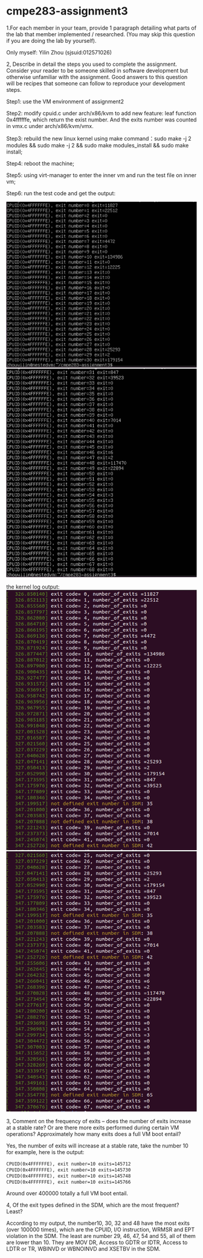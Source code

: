 # cmpe283-assignment3
1.For each member in your team, provide 1 paragraph detailing what parts of the lab that member implemented / researched. (You may skip this question if you are doing the lab by yourself). 

Only myself: Yilin Zhou (sjsuid:012571026)

2, Describe in detail the steps you used to complete the assignment. Consider your reader to be someone skilled in software development but otherwise unfamiliar with the assignment. Good answers to this question will be recipes that someone can follow to reproduce your development steps. 

Step1: use the VM environment of assignment2

Step2: modify cpuid.c under arch/x86/kvm to add new feature: leaf function 0x4ffffffe, which return the exist number. And the exits number was counted in vmx.c under arch/x86/kvm/vmx.


Step3: rebuild the new linux kernel using make command：sudo make -j 2 modules && sudo make -j 2 && sudo make modules_install && sudo make install;

Step4: reboot the machine;

Step5: using virt-manager to enter the inner vm and run the test file on inner vm;

Step6: run the test code and get the output:

![Image text](https://github.com/Liam-Zhou/cmpe283-assignment3/blob/main/pic/a3-1.png)
![Image text](https://github.com/Liam-Zhou/cmpe283-assignment3/blob/main/pic/a3-2.png)
 

the kernel log output:
![Image text](https://github.com/Liam-Zhou/cmpe283-assignment3/blob/main/pic/a3-3.png)
![Image text](https://github.com/Liam-Zhou/cmpe283-assignment3/blob/main/pic/a3-4.png)
 


3, Comment on the frequency of exits – does the number of exits increase at a stable rate? Or are there more exits performed during certain VM operations? Approximately how many exits does a full VM boot entail?

  Yes, the number of exits will increase at a stable rate, take the number 10 for example, here is the output:

```
CPUID(0x4FFFFFFE), exit number=10 exits=145712
CPUID(0x4FFFFFFE), exit number=10 exits=145730
CPUID(0x4FFFFFFE), exit number=10 exits=145748
CPUID(0x4FFFFFFE), exit number=10 exits=145766
```

Around over 400000 totally a full VM boot entail.

4, Of the exit types defined in the SDM, which are the most frequent? Least? 

  According to my output, the number10, 30, 32 and 48 have the most exits (over 100000 times), which are the CPUID, I/O instruction, WRMSR and EPT violation in the SDM. The least are number 29, 46, 47, 54 and 55, all of them are lower than 10. They are MOV DR, Access to GDTR or IDTR, Access to LDTR or TR, WBINVD or WBNOINVD and XSETBV in the SDM.
